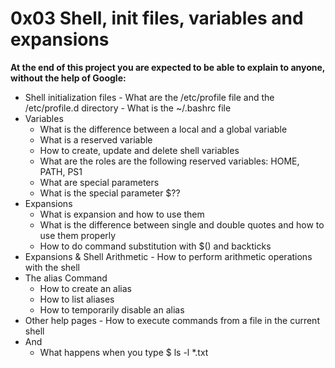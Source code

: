 # 0x03 Shell, init files, variables and expansions

**At the end of this project you are expected to be able to explain to anyone, without the help of Google:**

- Shell initialization files
      - What are the /etc/profile file and the /etc/profile.d directory
      - What is the ~/.bashrc file
- Variables
	- What is the difference between a local and a global variable
	- What is a reserved variable
	- How to create, update and delete shell variables
	- What are the roles are the following reserved variables: HOME, PATH, PS1
	- What are special parameters
	- What is the special parameter $??
- Expansions
	- What is expansion and how to use them
	- What is the difference between single and double quotes and how to use them properly
	- How to do command substitution with $() and backticks
- Expansions & Shell Arithmetic
	   - How to perform arithmetic operations with the shell
- The alias Command
    - How to create an alias
    - How to list aliases
    - How to temporarily disable an alias
- Other help pages
      - How to execute commands from a file in the current shell
- And
	- What happens when you type $ ls -l *.txt
